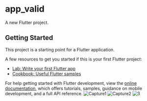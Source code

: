 # app_valid

A new Flutter project.

## Getting Started

This project is a starting point for a Flutter application.

A few resources to get you started if this is your first Flutter project:

- [Lab: Write your first Flutter app](https://docs.flutter.dev/get-started/codelab)
- [Cookbook: Useful Flutter samples](https://docs.flutter.dev/cookbook)

For help getting started with Flutter development, view the
[online documentation](https://docs.flutter.dev/), which offers tutorials,
samples, guidance on mobile development, and a full API reference.
![Capture1](https://user-images.githubusercontent.com/48346432/208179549-a5206118-bc18-4aec-8516-0905de754f59.JPG)
![Capture2](https://user-images.githubusercontent.com/48346432/208179559-62aadf26-5b3d-486d-ae63-52a25b28cc06.JPG)
![3](https://user-images.githubusercontent.com/48346432/208179598-5c1f6281-2090-47a8-9fb7-50ef56d31adc.JPG)
